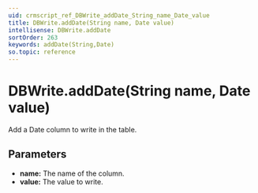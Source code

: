 ```yaml
---
uid: crmscript_ref_DBWrite_addDate_String_name_Date_value
title: DBWrite.addDate(String name, Date value)
intellisense: DBWrite.addDate
sortOrder: 263
keywords: addDate(String,Date)
so.topic: reference
---
```


# DBWrite.addDate(String name, Date value)

Add a Date column to write in the table.

## Parameters

* **name:** The name of the column.
* **value:** The value to write.

